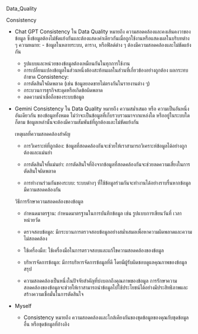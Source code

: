 Data_Quality

Consistency

- Chat GPT
    Consistency ใน Data Quality หมายถึง ความสอดคล้องและคงเส้นคงวาของข้อมูล ซึ่งข้อมูลต้องไม่ขัดแย้งกันและต้องแสดงค่าเดียวกันเมื่อถูกใช้งานหรือแสดงผลในบริบทต่าง ๆ
    ความหมาย: - ข้อมูลในหลายระบบ, ตาราง, หรือฟิลด์ต่าง ๆ ต้องมีความสอดคล้องและไม่ขัดแย้งกัน
    - รูปแบบและหน่วยของข้อมูลต้องเหมือนกันในทุกการใช้งาน
    - การเปลี่ยนแปลงข้อมูลในส่วนหนึ่งต้องสะท้อนผลในส่วนที่เกี่ยวข้องอย่างถูกต้อง
    ผลกระทบถ้าขาด Consistency:
    - การตัดสินใจผิดพลาด (เช่น ข้อมูลยอดขายไม่ตรงกันในรายงานต่าง ๆ)
    - กระบวนการธุรกิจสะดุดหรือเกิดข้อผิดพลาด
    - ลดความน่าเชื่อถือของระบบข้อมูล

- Gemini
    Consistency ใน Data Quality หมายถึง ความสม่ำเสมอ หรือ ความเป็นอันหนึ่งอันเดียวกัน ของข้อมูลทั้งหมด ไม่ว่าจะเป็นข้อมูลที่เก็บรวบรวมมาจากแหล่งใด หรืออยู่ในระบบใดก็ตาม ข้อมูลเหล่านั้นจะต้องมีความสัมพันธ์ที่ถูกต้องและไม่ขัดแย้งกัน
  
    เหตุผลที่ความสอดคล้องสำคัญ
    
    - การวิเคราะห์ที่ถูกต้อง: ข้อมูลที่สอดคล้องกันจะช่วยให้เราสามารถวิเคราะห์ข้อมูลได้อย่างถูกต้องและแม่นยำ
    
    - การตัดสินใจที่แม่นยำ: การตัดสินใจที่อิงจากข้อมูลที่สอดคล้องกันจะช่วยลดความเสี่ยงในการตัดสินใจผิดพลาด
    
    - การทำงานร่วมกันของระบบ: ระบบต่างๆ ที่ใช้ข้อมูลร่วมกันจะทำงานได้อย่างราบรื่นหากข้อมูลมีความสอดคล้องกัน
    
    วิธีการรักษาความสอดคล้องของข้อมูล
    
    - กำหนดมาตรฐาน: กำหนดมาตรฐานในการบันทึกข้อมูล เช่น รูปแบบการเขียนวันที่ เวลา หน่วยวัด
    
    - ตรวจสอบข้อมูล: มีกระบวนการตรวจสอบข้อมูลอย่างสม่ำเสมอเพื่อหาความผิดพลาดและความไม่สอดคล้อง
    
    - ใช้เครื่องมือ: ใช้เครื่องมือในการตรวจสอบและแก้ไขความสอดคล้องของข้อมูล
    
    - บริหารจัดการข้อมูล: มีการบริหารจัดการข้อมูลที่ดี โดยมีผู้รับผิดชอบดูแลคุณภาพของข้อมูล
    สรุป
    
    - ความสอดคล้องเป็นหนึ่งในปัจจัยสำคัญที่บ่งบอกถึงคุณภาพของข้อมูล การรักษาความสอดคล้องของข้อมูลจะช่วยให้เราสามารถนำข้อมูลไปใช้ประโยชน์ได้อย่างมีประสิทธิภาพและสร้างความเชื่อมั่นในการตัดสินใจ

- Myself
  - Consistency หมายถึง ความสอดคล้องและใกล้เคียงกันของชุดข้อมูลของคุณกับชุดข้อมูลอื่น หรือชุดข้อมูลที่อ้างอิง
